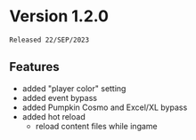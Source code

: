 # Version 1.2.0

`Released 22/SEP/2023`

## Features

- added "player color" setting
- added event bypass
- added Pumpkin Cosmo and Excel/XL bypass
- added hot reload
  - reload content files while ingame
